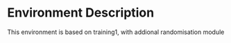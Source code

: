 # Environment Description

This environment is based on training1, with addional randomisation module